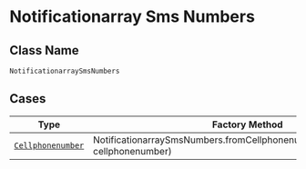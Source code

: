 
# Notificationarray Sms Numbers

## Class Name

`NotificationarraySmsNumbers`

## Cases

| Type | Factory Method |
|  --- | --- |
| [`Cellphonenumber`](../../../doc/models/cellphonenumber.md) | NotificationarraySmsNumbers.fromCellphonenumber(Cellphonenumber cellphonenumber) |

